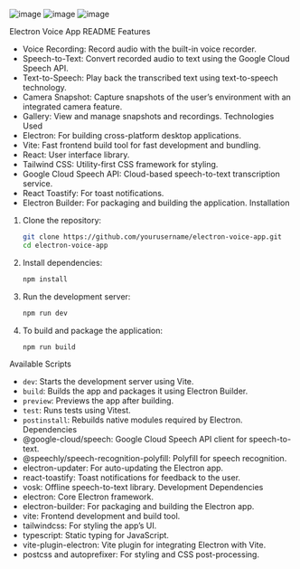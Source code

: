 ![image](https://github.com/user-attachments/assets/f21e30a1-66b9-40d8-ae32-fbf34e36a335)
![image](https://github.com/user-attachments/assets/5ee32fe3-7242-4c14-96ce-4918f9308748)
![image](https://github.com/user-attachments/assets/5160ba2c-5c37-4c58-b966-13cbb84cfabd)


Electron Voice App README
Features
 - Voice Recording: Record audio with the built-in voice recorder.
 - Speech-to-Text: Convert recorded audio to text using the Google Cloud Speech API.
 - Text-to-Speech: Play back the transcribed text using text-to-speech technology.
 - Camera Snapshot: Capture snapshots of the user’s environment with an integrated camera feature.
 - Gallery: View and manage snapshots and recordings.
Technologies Used
 - Electron: For building cross-platform desktop applications.
 - Vite: Fast frontend build tool for fast development and bundling.
 - React: User interface library.
 - Tailwind CSS: Utility-first CSS framework for styling.
 - Google Cloud Speech API: Cloud-based speech-to-text transcription service.
 - React Toastify: For toast notifications.
 - Electron Builder: For packaging and building the application.
Installation
1. Clone the repository:
   ```bash
   git clone https://github.com/yourusername/electron-voice-app.git
   cd electron-voice-app
   ```

2. Install dependencies:
   ```bash
   npm install
   ```

3. Run the development server:
   ```bash
   npm run dev
   ```

4. To build and package the application:
   ```bash
   npm run build
   ```
Available Scripts
 - `dev`: Starts the development server using Vite.
 - `build`: Builds the app and packages it using Electron Builder.
 - `preview`: Previews the app after building.
 - `test`: Runs tests using Vitest.
 - `postinstall`: Rebuilds native modules required by Electron.
Dependencies
 - @google-cloud/speech: Google Cloud Speech API client for speech-to-text.
 - @speechly/speech-recognition-polyfill: Polyfill for speech recognition.
 - electron-updater: For auto-updating the Electron app.
 - react-toastify: Toast notifications for feedback to the user.
 - vosk: Offline speech-to-text library.
Development Dependencies
 - electron: Core Electron framework.
 - electron-builder: For packaging and building the Electron app.
 - vite: Frontend development and build tool.
 - tailwindcss: For styling the app’s UI.
 - typescript: Static typing for JavaScript.
 - vite-plugin-electron: Vite plugin for integrating Electron with Vite.
 - postcss and autoprefixer: For styling and CSS post-processing.
